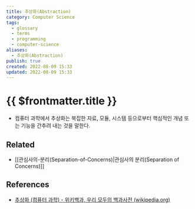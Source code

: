 ```yaml
---
title: 추상화(Abstraction)
category: Computer Science
tags:
  - glossary
  - terms
  - programming
  - computer-science
aliases:
  - 추상화(Abstraction)
publish: true
created: 2022-08-09 15:33
updated: 2022-08-09 15:33
---
```


# {{ $frontmatter.title }}

- 컴퓨터 과학에서 추상화는 복잡한 자료, 모듈, 시스템 등으로부터 핵심적인 개념 또는 기능을 간추려 내는 것을 말한다.

## Related

- [[관심사의-분리(Separation-of-Concerns)|관심사의 분리(Separation of Concerns)]]

## References

- [추상화 (컴퓨터 과학) - 위키백과, 우리 모두의 백과사전 (wikipedia.org)](<https://ko.wikipedia.org/wiki/%EC%B6%94%EC%83%81%ED%99%94_(%EC%BB%B4%ED%93%A8%ED%84%B0_%EA%B3%BC%ED%95%99)>)
